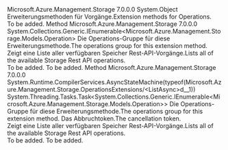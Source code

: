 <Type Name="OperationsExtensions" FullName="Microsoft.Azure.Management.Storage.OperationsExtensions">
  <TypeSignature Language="C#" Value="public static class OperationsExtensions" />
  <TypeSignature Language="ILAsm" Value=".class public auto ansi abstract sealed beforefieldinit OperationsExtensions extends System.Object" />
  <TypeSignature Language="DocId" Value="T:Microsoft.Azure.Management.Storage.OperationsExtensions" />
  <TypeSignature Language="VB.NET" Value="Public Module OperationsExtensions" />
  <TypeSignature Language="F#" Value="type OperationsExtensions = class" />
  <AssemblyInfo>
    <AssemblyName>Microsoft.Azure.Management.Storage</AssemblyName>
    <AssemblyVersion>7.0.0.0</AssemblyVersion>
  </AssemblyInfo>
  <Base>
    <BaseTypeName>System.Object</BaseTypeName>
  </Base>
  <Interfaces />
  <Docs>
    <summary>
            <span data-ttu-id="3d8ff-101">Erweiterungsmethoden für Vorgänge.</span><span class="sxs-lookup"><span data-stu-id="3d8ff-101">Extension methods for Operations.</span></span>
            </summary>
    <remarks>To be added.</remarks>
  </Docs>
  <Members>
    <Member MemberName="List">
      <MemberSignature Language="C#" Value="public static System.Collections.Generic.IEnumerable&lt;Microsoft.Azure.Management.Storage.Models.Operation&gt; List (this Microsoft.Azure.Management.Storage.IOperations operations);" />
      <MemberSignature Language="ILAsm" Value=".method public static hidebysig class System.Collections.Generic.IEnumerable`1&lt;class Microsoft.Azure.Management.Storage.Models.Operation&gt; List(class Microsoft.Azure.Management.Storage.IOperations operations) cil managed" />
      <MemberSignature Language="DocId" Value="M:Microsoft.Azure.Management.Storage.OperationsExtensions.List(Microsoft.Azure.Management.Storage.IOperations)" />
      <MemberSignature Language="VB.NET" Value="&lt;Extension()&gt;&#xA;Public Function List (operations As IOperations) As IEnumerable(Of Operation)" />
      <MemberSignature Language="F#" Value="static member List : Microsoft.Azure.Management.Storage.IOperations -&gt; seq&lt;Microsoft.Azure.Management.Storage.Models.Operation&gt;" Usage="Microsoft.Azure.Management.Storage.OperationsExtensions.List operations" />
      <MemberType>Method</MemberType>
      <AssemblyInfo>
        <AssemblyName>Microsoft.Azure.Management.Storage</AssemblyName>
        <AssemblyVersion>7.0.0.0</AssemblyVersion>
      </AssemblyInfo>
      <ReturnValue>
        <ReturnType>System.Collections.Generic.IEnumerable&lt;Microsoft.Azure.Management.Storage.Models.Operation&gt;</ReturnType>
      </ReturnValue>
      <Parameters>
        <Parameter Name="operations" Type="Microsoft.Azure.Management.Storage.IOperations" RefType="this" />
      </Parameters>
      <Docs>
        <param name="operations">
            <span data-ttu-id="3d8ff-102">Die Operations-Gruppe für diese Erweiterungsmethode.</span><span class="sxs-lookup"><span data-stu-id="3d8ff-102">The operations group for this extension method.</span></span>
            </param>
        <summary>
            <span data-ttu-id="3d8ff-103">Zeigt eine Liste aller verfügbaren Speicher Rest-API-Vorgänge.</span><span class="sxs-lookup"><span data-stu-id="3d8ff-103">Lists all of the available Storage Rest API operations.</span></span>
            </summary>
        <returns>To be added.</returns>
        <remarks>To be added.</remarks>
      </Docs>
    </Member>
    <Member MemberName="ListAsync">
      <MemberSignature Language="C#" Value="public static System.Threading.Tasks.Task&lt;System.Collections.Generic.IEnumerable&lt;Microsoft.Azure.Management.Storage.Models.Operation&gt;&gt; ListAsync (this Microsoft.Azure.Management.Storage.IOperations operations, System.Threading.CancellationToken cancellationToken = null);" />
      <MemberSignature Language="ILAsm" Value=".method public static hidebysig class System.Threading.Tasks.Task`1&lt;class System.Collections.Generic.IEnumerable`1&lt;class Microsoft.Azure.Management.Storage.Models.Operation&gt;&gt; ListAsync(class Microsoft.Azure.Management.Storage.IOperations operations, valuetype System.Threading.CancellationToken cancellationToken) cil managed" />
      <MemberSignature Language="DocId" Value="M:Microsoft.Azure.Management.Storage.OperationsExtensions.ListAsync(Microsoft.Azure.Management.Storage.IOperations,System.Threading.CancellationToken)" />
      <MemberSignature Language="F#" Value="static member ListAsync : Microsoft.Azure.Management.Storage.IOperations * System.Threading.CancellationToken -&gt; System.Threading.Tasks.Task&lt;seq&lt;Microsoft.Azure.Management.Storage.Models.Operation&gt;&gt;" Usage="Microsoft.Azure.Management.Storage.OperationsExtensions.ListAsync (operations, cancellationToken)" />
      <MemberType>Method</MemberType>
      <AssemblyInfo>
        <AssemblyName>Microsoft.Azure.Management.Storage</AssemblyName>
        <AssemblyVersion>7.0.0.0</AssemblyVersion>
      </AssemblyInfo>
      <Attributes>
        <Attribute>
          <AttributeName>System.Runtime.CompilerServices.AsyncStateMachine(typeof(Microsoft.Azure.Management.Storage.OperationsExtensions/&lt;ListAsync&gt;d__1))</AttributeName>
        </Attribute>
      </Attributes>
      <ReturnValue>
        <ReturnType>System.Threading.Tasks.Task&lt;System.Collections.Generic.IEnumerable&lt;Microsoft.Azure.Management.Storage.Models.Operation&gt;&gt;</ReturnType>
      </ReturnValue>
      <Parameters>
        <Parameter Name="operations" Type="Microsoft.Azure.Management.Storage.IOperations" RefType="this" />
        <Parameter Name="cancellationToken" Type="System.Threading.CancellationToken" />
      </Parameters>
      <Docs>
        <param name="operations">
            <span data-ttu-id="3d8ff-104">Die Operations-Gruppe für diese Erweiterungsmethode.</span><span class="sxs-lookup"><span data-stu-id="3d8ff-104">The operations group for this extension method.</span></span>
            </param>
        <param name="cancellationToken">
            <span data-ttu-id="3d8ff-105">Das Abbruchtoken.</span><span class="sxs-lookup"><span data-stu-id="3d8ff-105">The cancellation token.</span></span>
            </param>
        <summary>
            <span data-ttu-id="3d8ff-106">Zeigt eine Liste aller verfügbaren Speicher Rest-API-Vorgänge.</span><span class="sxs-lookup"><span data-stu-id="3d8ff-106">Lists all of the available Storage Rest API operations.</span></span>
            </summary>
        <returns>To be added.</returns>
        <remarks>To be added.</remarks>
      </Docs>
    </Member>
  </Members>
</Type>